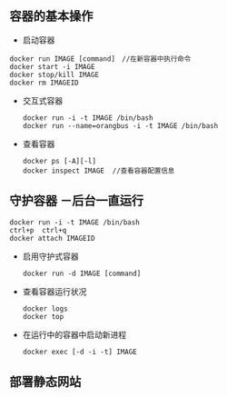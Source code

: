 ## 容器的基本操作

- 启动容器

```	
docker run IMAGE [command]　//在新容器中执行命令
docker start -i IMAGE
docker stop/kill IMAGE
docker rm IMAGEID
```

- 交互式容器

  ```
  docker run -i -t IMAGE /bin/bash
  docker run --name=orangbus -i -t IMAGE /bin/bash
  ```

- 查看容器

  ```
  docker ps [-A][-l]
  docker inspect IMAGE  //查看容器配置信息
  ```

## 守护容器  －后台一直运行

```
docker run -i -t IMAGE /bin/bash
ctrl+p  ctrl+q
docker attach IMAGEID
```

- 启用守护式容器

  ```
  docker run -d IMAGE [command]
  ```

- 查看容器运行状况

  ```
  docker logs
  docker top
  ```

- 在运行中的容器中启动新进程

  ```
  docker exec [-d -i -t] IMAGE
  ```

## 部署静态网站


